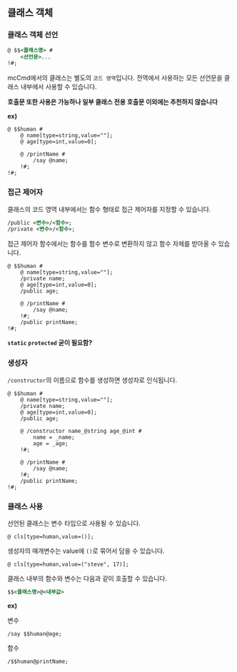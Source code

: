 ## 클래스 객체

### 클래스 객체 선언
```xml
@ $$<클래스명> #
    <선언문>...
!#;
```
mcCmd에서의 클래스는 별도의 `코드 영역`입니다. 전역에서 사용하는 모든 선언문을 클래스 내부에서 사용할 수 있습니다.

**호출문 또한 사용은 가능하나 일부 클래스 전용 호출문 이외에는 추천하지 않습니다**

**ex)**
```k
@ $$human #
    @ name[type=string,value=""];
    @ age[type=int,value=0];

    @ /printName #
        /say @name;
    !#;
!#;
```

### 접근 제어자
클래스의 코드 영역 내부에서는 함수 형태로 접근 제어자를 지정할 수 있습니다.

```xml
/public <변수>/<함수>;
/private <변수>/<함수>;
```

접근 제어자 함수에서는 함수를 함수 변수로 변환하지 않고 함수 자체를 받아올 수 있습니다.

```k
@ $$human #
    @ name[type=string,value=""];
    /private name;
    @ age[type=int,value=0];
    /public age;

    @ /printName #
        /say @name;
    !#;
    /public printName;
!#;
```

**`static` `protected` 굳이 필요함?**

### 생성자
`/constructor`의 이름으로 함수를 생성하면 생성자로 인식됩니다.
```k
@ $$human #
    @ name[type=string,value=""];
    /private name;
    @ age[type=int,value=0];
    /public age;

    @ /constructor name_@string age_@int #
        name = _name;
        age = _age;
    !#;

    @ /printName #
        /say @name;
    !#;
    /public printName;
!#;
```

### 클래스 사용
선언된 클래스는 변수 타입으로 사용될 수 있습니다.
```k
@ cls[type=human,value=()];
```

생성자의 매개변수는 value에 `()`로 묶어서 담을 수 있습니다.
```k
@ cls[type=human,value=("steve", 17)];
```

클래스 내부의 함수와 변수는 다음과 같이 호출할 수 있습니다.
```xml
$$<클래스명>@<내부값>
```

**ex)**

변수
```k
/say $$human@age;
```
함수
```k
/$$human@printName;
```